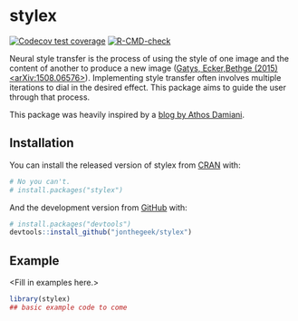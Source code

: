 
<!-- README.md is generated from README.Rmd. Please edit that file -->

# stylex

<!-- badges: start -->

[![Codecov test
coverage](https://codecov.io/gh/jonthegeek/stylex/branch/main/graph/badge.svg)](https://codecov.io/gh/jonthegeek/stylex?branch=main)
[![R-CMD-check](https://github.com/jonthegeek/stylex/workflows/R-CMD-check/badge.svg)](https://github.com/jonthegeek/stylex/actions)
<!-- badges: end -->

Neural style transfer is the process of using the style of one image and
the content of another to produce a new image ([Gatys, Ecker,Bethge
(2015) \<arXiv:1508.06576\>](https://arxiv.org/abs/1508.06576)).
Implementing style transfer often involves multiple iterations to dial
in the desired effect. This package aims to guide the user through that
process.

This package was heavily inspired by a [blog by Athos
Damiani](https://blog.curso-r.com/posts/2021-02-22-neural-style-transfer/).

## Installation

You can install the released version of stylex from
[CRAN](https://CRAN.R-project.org) with:

``` r
# No you can't.
# install.packages("stylex")
```

And the development version from [GitHub](https://github.com/) with:

``` r
# install.packages("devtools")
devtools::install_github("jonthegeek/stylex")
```

## Example

\<Fill in examples here.\>

``` r
library(stylex)
## basic example code to come
```
